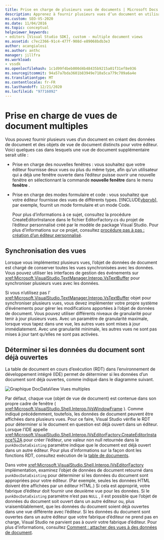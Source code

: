 ```yaml
---
title: Prise en charge de plusieurs vues de documents | Microsoft Docs
description: Apprenez à fournir plusieurs vues d’un document en utilisant des données de document et des objets de vue de document distincts pour votre éditeur personnalisé dans le kit de développement logiciel (SDK) Visual Studio.
ms.custom: SEO-VS-2020
ms.date: 11/04/2016
ms.topic: conceptual
helpviewer_keywords:
- editors [Visual Studio SDK], custom - multiple document views
ms.assetid: c7ec2366-91c4-477f-908d-e89068bdb3e3
author: acangialosi
ms.author: anthc
manager: jillfra
ms.workload:
- vssdk
ms.openlocfilehash: 1c1d99f4beb000d4b48435b9215a01f31ef8e936
ms.sourcegitcommit: 94a57a7bda3601b83949e710a5ca779c709a6a4e
ms.translationtype: MT
ms.contentlocale: fr-FR
ms.lasthandoff: 12/21/2020
ms.locfileid: "97716092"
---
```

# <a name="supporting-multiple-document-views"></a>Prise en charge de vues de document multiples
Vous pouvez fournir plusieurs vues d’un document en créant des données de document et des objets de vue de document distincts pour votre éditeur. Voici quelques cas dans lesquels une vue de document supplémentaire serait utile :

- Prise en charge des nouvelles fenêtres : vous souhaitez que votre éditeur fournisse deux vues ou plus du même type, afin qu’un utilisateur qui a déjà une fenêtre ouverte dans l’éditeur puisse ouvrir une nouvelle fenêtre en sélectionnant la commande **nouvelle fenêtre** dans le menu **fenêtre** .

- Prise en charge des modes formulaire et code : vous souhaitez que votre éditeur fournisse des vues de différents types. [!INCLUDE[vbprvb](../code-quality/includes/vbprvb_md.md)], par exemple, fournit un mode formulaire et un mode Code.

  Pour plus d’informations à ce sujet, consultez la procédure CreateEditorInstance dans le fichier EditorFactory.cs du projet de l’éditeur personnalisé créé par le modèle de package Visual Studio. Pour plus d’informations sur ce projet, consultez [procédure pas à pas : création d’un éditeur personnalisé](../extensibility/walkthrough-creating-a-custom-editor.md).

## <a name="synchronizing-views"></a>Synchronisation des vues
 Lorsque vous implémentez plusieurs vues, l’objet de données de document est chargé de conserver toutes les vues synchronisées avec les données. Vous pouvez utiliser les interfaces de gestion des événements sur <xref:Microsoft.VisualStudio.TextManager.Interop.VsTextBuffer> pour synchroniser plusieurs vues avec les données.

 Si vous n’utilisez pas l' <xref:Microsoft.VisualStudio.TextManager.Interop.VsTextBuffer> objet pour synchroniser plusieurs vues, vous devez implémenter votre propre système d’événements pour gérer les modifications apportées à l’objet de données de document. Vous pouvez utiliser différents niveaux de granularité pour tenir à jour plusieurs vues. Avec un paramètre de granularité maximale, lorsque vous tapez dans une vue, les autres vues sont mises à jour immédiatement. Avec une granularité minimale, les autres vues ne sont pas mises à jour tant qu’elles ne sont pas activées.

## <a name="determining-whether-document-data-is-already-open"></a>Déterminer si les données du document sont déjà ouvertes
 La table de document en cours d’exécution (RDT) dans l’environnement de développement intégré (IDE) permet de déterminer si les données d’un document sont déjà ouvertes, comme indiqué dans le diagramme suivant.

 ![Graphique DocDataView](../extensibility/media/docdataview.gif "DocDataView") Vues multiples

 Par défaut, chaque vue (objet de vue de document) est contenue dans son propre cadre de fenêtre ( <xref:Microsoft.VisualStudio.Shell.Interop.IVsWindowFrame> ). Comme indiqué précédemment, toutefois, les données de document peuvent être affichées dans plusieurs vues. Pour ce faire, Visual Studio vérifie le RDT pour déterminer si le document en question est déjà ouvert dans un éditeur. Lorsque l’IDE appelle <xref:Microsoft.VisualStudio.Shell.Interop.IVsEditorFactory.CreateEditorInstance%2A> pour créer l’éditeur, une valeur non null retournée dans le `punkDocDataExisting` paramètre indique que le document est déjà ouvert dans un autre éditeur. Pour plus d’informations sur la façon dont les fonctions RDT, consultez exécution de la [table de documents](../extensibility/internals/running-document-table.md).

 Dans votre <xref:Microsoft.VisualStudio.Shell.Interop.IVsEditorFactory> implémentation, examinez l’objet de données de document retourné dans `punkDocDataExisting` pour déterminer si les données du document sont appropriées pour votre éditeur. (Par exemple, seules les données HTML doivent être affichées par un éditeur HTML.) Si cela est approprié, votre fabrique d’éditeur doit fournir une deuxième vue pour les données. Si le `punkDocDataExisting` paramètre n’est pas `NULL` , il est possible que l’objet de données du document soit ouvert dans un autre éditeur ou, plus vraisemblablement, que les données du document soient déjà ouvertes dans une vue différente avec l’éditeur. Si les données du document sont ouvertes dans un autre éditeur que votre fabrique d’éditeur ne prend pas en charge, Visual Studio ne parvient pas à ouvrir votre fabrique d’éditeur. Pour plus d’informations, consultez [Comment : attacher des vues à des données de document](../extensibility/how-to-attach-views-to-document-data.md).
